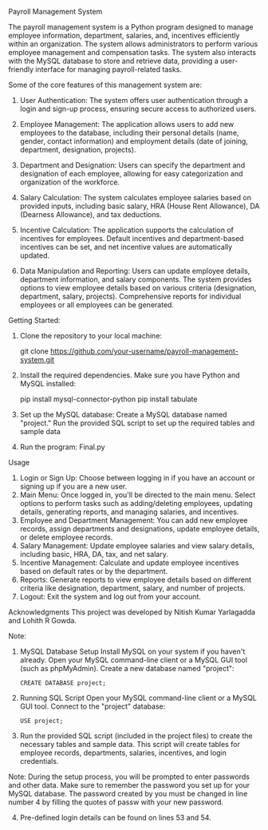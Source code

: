 Payroll Management System 

The payroll management system is a Python program designed to manage employee information, department, salaries, and, incentives efficiently within an organization. The system allows administrators to perform various employee management and compensation tasks. The system also interacts with the MySQL database to store and retrieve data, providing a user-friendly interface for managing payroll-related tasks.

Some of the core features of this management system are:

1) User Authentication: The system offers user authentication through a login and sign-up process, ensuring secure access to authorized users.

2) Employee Management: The application allows users to add new employees to the database, including their personal details (name, gender, contact information) and employment details (date of joining, department, designation, projects).

3) Department and Designation: Users can specify the department and designation of each employee, allowing for easy categorization and organization of the workforce.

4) Salary Calculation: The system calculates employee salaries based on provided inputs, including basic salary, HRA (House Rent Allowance), DA (Dearness Allowance), and tax deductions.

5) Incentive Calculation: The application supports the calculation of incentives for employees. Default incentives and department-based incentives can be set, and net incentive values are automatically updated.

6) Data Manipulation and Reporting: Users can update employee details, department information, and salary components. The system provides options to view employee details based on various criteria (designation, department, salary, projects). Comprehensive reports for individual employees or all employees can be generated.


Getting Started:

1) Clone the repository to your local machine:

    git clone https://github.com/your-username/payroll-management-system.git

2) Install the required dependencies. Make sure you have Python and MySQL installed:
        
     pip install mysql-connector-python
     pip install tabulate
   
4) Set up the MySQL database:
    Create a MySQL database named "project."
    Run the provided SQL script to set up the required tables and sample data
   
6) Run the program:
    Final.py
   
Usage
1) Login or Sign Up: Choose between logging in if you have an account or signing up if you are a new user.
2) Main Menu: Once logged in, you'll be directed to the main menu. Select options to perform tasks such as adding/deleting employees, updating details, generating reports, and managing salaries, and incentives.
3) Employee and Department Management: You can add new employee records, assign departments and designations, update employee details, or delete employee records.
4) Salary Management: Update employee salaries and view salary details, including basic, HRA, DA, tax, and net salary.
5) Incentive Management: Calculate and update employee incentives based on default rates or by the department.
6) Reports: Generate reports to view employee details based on different criteria like designation, department, salary, and number of projects.
7) Logout: Exit the system and log out from your account.

Acknowledgments
This project was developed by Nitish Kumar Yarlagadda and Lohith R Gowda.

Note:
1) MySQL Database Setup
Install MySQL on your system if you haven't already.
Open your MySQL command-line client or a MySQL GUI tool (such as phpMyAdmin).
Create a new database named "project":

       CREATE DATABASE project;
       
2. Running SQL Script
Open your MySQL command-line client or a MySQL GUI tool.
Connect to the "project" database:

       USE project;
   
3) Run the provided SQL script (included in the project files) to create the necessary tables and sample data. This script will create tables for employee records, departments, salaries, incentives, and login credentials.

Note: During the setup process, you will be prompted to enter passwords and other data. Make sure to remember the password you set up for your MySQL database. The password created by you must be changed in line number 4 by filling the quotes of passw with your new password.
      
4) Pre-defined login details can be found on lines 53 and 54.
